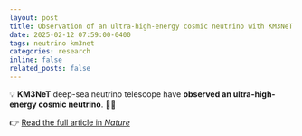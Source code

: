 ```yaml
---
layout: post
title: Observation of an ultra-high-energy cosmic neutrino with KM3NeT
date: 2025-02-12 07:59:00-0400
tags: neutrino km3net
categories: research
inline: false
related_posts: false
---
```


💡 **KM3NeT** deep-sea neutrino telescope have **observed an ultra-high-energy cosmic neutrino**. 🌌🔭

👉 [Read the full article in *Nature*](https://www.nature.com/articles/s41586-024-08543-1)
